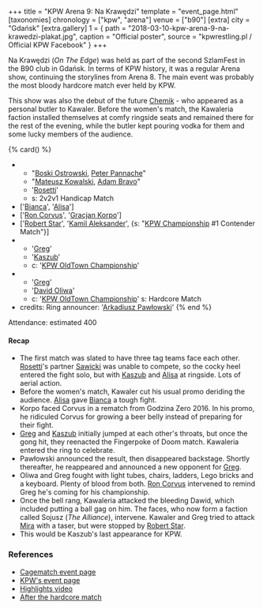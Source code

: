 +++
title = "KPW Arena 9: Na Krawędzi"
template = "event_page.html"
[taxonomies]
chronology = ["kpw", "arena"]
venue = ["b90"]
[extra]
city = "Gdańsk"
[extra.gallery]
1 = { path = "2018-03-10-kpw-arena-9-na-krawedzi-plakat.jpg", caption = "Official poster", source = "kpwrestling.pl / Official KPW Facebook" }
+++

Na Krawędzi (_On The Edge_) was held as part of the second SzlamFest in the B90 club in Gdańsk. In terms of KPW history, it was a regular Arena show, continuing the storylines from Arena 8. The main event was probably the most bloody hardcore match ever held by KPW.

This show was also the debut of the future [Chemik](@/w/chemik.md) - who appeared as a personal butler to Kawaler. Before the women's match, the Kawaleria faction installed themselves at comfy ringside seats and remained there for the rest of the evening, while the butler kept pouring vodka for them and some lucky members of the audience.

{% card() %}
- - "[Boski Ostrowski](@/w/ostrowski.md), [Peter Pannache](@/w/peter-pannache.md)"
  - "[Mateusz Kowalski](@/w/mateusz-kakareko.md), [Adam Bravo](@/w/adam-bravo.md)"
  - '[Rosetti](@/w/rosetti.md)'
  - s: 2v2v1 Handicap Match
- ['[Bianca](@/w/bianca.md)', '[Alisa](@/w/alisa.md)']
- ['[Ron Corvus](@/w/ron-corvus.md)', '[Gracjan Korpo](@/w/gracjan-korpo.md)']
- ['[Robert Star](@/w/robert-star.md)', '[Kamil Aleksander](@/w/kamil-aleksander.md)',
  {s: "[KPW Championship](@/c/kpw-championship.md) #1 Contender Match"}]
- - '[Greg](@/w/greg.md)'
  - '[Kaszub](@/w/kaszub.md)'
  - c: '[KPW OldTown Championship](@/c/kpw-old-town-championship.md)'
- - '[Greg](@/w/greg.md)'
  - '[David Oliwa](@/w/david-oliwa.md)'
  - c: '[KPW OldTown Championship](@/c/kpw-old-town-championship.md)'
    s: Hardcore Match
- credits:
    Ring announcer: '[Arkadiusz Pawłowski](@/w/pan-pawlowski.md)'
{% end %}

Attendance: estimated 400

#### Recap

* The first match was slated to have three tag teams face each other. [Rosetti](@/w/rosetti.md)'s partner
  [Sawicki](@/w/sawicki.md) was unable to compete, so the cocky heel entered the fight solo, but with
  [Kaszub](@/w/kaszub.md) and [Alisa](@/w/alisa.md) at ringside. Lots of aerial action.
* Before the women's match, Kawaler cut his usual promo deriding the audience. [Alisa](@/w/alisa.md) gave
  [Bianca](@/w/bianca.md) a tough fight.
* Korpo faced Corvus in a rematch from Godzina Zero 2016. In his promo, he ridiculed Corvus for growing a beer belly instead of preparing for their fight.
* [Greg](@/w/greg.md) and [Kaszub](@/w/kaszub.md) initially jumped at each other's throats, but once the gong hit, they reenacted the Fingerpoke of Doom match. Kawaleria entered the ring to celebrate.
* Pawłowski announced the result, then disappeared backstage. Shortly thereafter, he reappeared and announced a new opponent for [Greg](@/w/greg.md).
* Oliwa and Greg fought with light tubes, chairs, ladders, Lego bricks and a keyboard. Plenty of blood from both. [Ron Corvus](@/w/ron-corvus.md) intervened to remind Greg he's coming for his championship.
* Once the bell rang, Kawaleria attacked the bleeding Dawid, which included putting a ball gag on him. The faces, who now form a faction called Sojusz (_The Alliance_), intervene. Kawaler and Greg tried to attack [Mira](@/w/mira.md) with a taser, but were stopped by [Robert Star](@/w/robert-star.md).
* This would be Kaszub's last appearance for KPW.


### References

* [Cagematch event page](https://www.cagematch.net/?id=1&nr=188307)
* [KPW's event page](https://kpwrestling.pl/events/kpw-arena-9/)
* [Highlights video](https://www.youtube.com/watch?v=SnHPCkTeOdg)
* [After the hardcore match](https://www.youtube.com/watch?v=CmCESeZpn_w)
